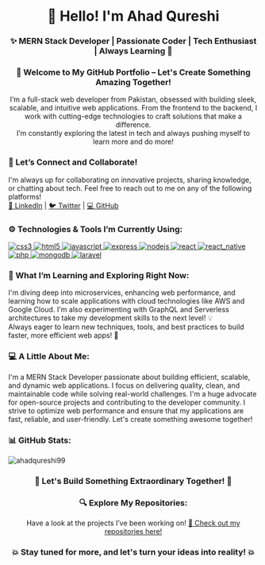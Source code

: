 <h1 align="center">👋 Hello! I'm Ahad Qureshi</h1>
<h3 align="center">✨ MERN Stack Developer | Passionate Coder | Tech Enthusiast | Always Learning 🚀</h3>

<h3 align="center">🌟 Welcome to My GitHub Portfolio – Let's Create Something Amazing Together!</h3>
<p align="center">
  I’m a full-stack web developer from Pakistan, obsessed with building sleek, scalable, and intuitive web applications. 
  From the frontend to the backend, I work with cutting-edge technologies to craft solutions that make a difference.
  <br>
  I’m constantly exploring the latest in tech and always pushing myself to learn more and do more!
</p>

<h3 align="left">💬 Let’s Connect and Collaborate!</h3>
<p align="left">
  I'm always up for collaborating on innovative projects, sharing knowledge, or chatting about tech. Feel free to reach out to me on any of the following platforms!
  <br>
  <a href="https://www.linkedin.com/in/ahadqureshi" target="_blank" rel="noreferrer">🔗 LinkedIn</a> | 
  <a href="https://twitter.com/ahadqureshi" target="_blank" rel="noreferrer">🐦 Twitter</a> | 
  <a href="https://github.com/ahadqureshi99" target="_blank" rel="noreferrer">💻 GitHub</a>
</p>

<h3 align="left">⚙️ Technologies & Tools I’m Currently Using:</h3>
<p align="left">
  <a href="https://www.w3schools.com/css/" target="_blank" rel="noreferrer">
    <img src="https://img.shields.io/badge/css3-%231572B6.svg?style=for-the-badge&logo=css3&logoColor=white" alt="css3"/>
  </a>
  <a href="https://www.w3.org/html/" target="_blank" rel="noreferrer">
    <img src="https://img.shields.io/badge/html5-%23E34F26.svg?style=for-the-badge&logo=html5&logoColor=white" alt="html5"/>
  </a>
  <a href="https://developer.mozilla.org/en-US/docs/Web/JavaScript" target="_blank" rel="noreferrer">
    <img src="https://img.shields.io/badge/javascript-%23323330.svg?style=for-the-badge&logo=javascript&logoColor=%23F7DF1E" alt="javascript"/>
  </a>
  <a href="https://expressjs.com" target="_blank" rel="noreferrer">
    <img src="https://img.shields.io/badge/express.js-%2361DAFB?style=for-the-badge&logo=express&logoColor=white" alt="express"/>
  </a>
  <a href="https://nodejs.org" target="_blank" rel="noreferrer">
    <img src="https://img.shields.io/badge/node.js-6DA55F?style=for-the-badge&logo=node.js&logoColor=white" alt="nodejs"/>
  </a>
  <a href="https://reactjs.org/" target="_blank" rel="noreferrer">
    <img src="https://img.shields.io/badge/react-%2361DAFB?style=for-the-badge&logo=react&logoColor=white" alt="react"/>
  </a>
  <a href="https://reactnative.dev" target="_blank" rel="noreferrer">
    <img src="https://img.shields.io/badge/react_native-%2320232a.svg?style=for-the-badge&logo=react&logoColor=%2361DAFB" alt="react_native"/>
  </a>
  <a href="https://www.php.net" target="_blank" rel="noreferrer">
    <img src="https://img.shields.io/badge/php-%23777BB4?style=for-the-badge&logo=php&logoColor=white" alt="php"/>
  </a>
  <a href="https://www.mongodb.com" target="_blank" rel="noreferrer">
    <img src="https://img.shields.io/badge/mongodb-%2347A248?style=for-the-badge&logo=mongodb&logoColor=white" alt="mongodb"/>
  </a>
  <a href="https://laravel.com" target="_blank" rel="noreferrer">
    <img src="https://img.shields.io/badge/laravel-%23FF2D20?style=for-the-badge&logo=laravel&logoColor=white" alt="laravel"/>
  </a>
</p>

<h3 align="left">🌱 What I’m Learning and Exploring Right Now:</h3>
<p align="left">
  I'm diving deep into microservices, enhancing web performance, and learning how to scale applications with cloud technologies like AWS and Google Cloud. I'm also experimenting with GraphQL and Serverless architectures to take my development skills to the next level! 💡
  <br>
  Always eager to learn new techniques, tools, and best practices to build faster, more efficient web apps! 🚀
</p>

<h3 align="left">💻 A Little About Me:</h3>
<p align="left">
  I'm a MERN Stack Developer passionate about building efficient, scalable, and dynamic web applications. I focus on delivering quality, clean, and maintainable code while solving real-world challenges. I'm a huge advocate for open-source projects and contributing to the developer community. I strive to optimize web performance and ensure that my applications are fast, reliable, and user-friendly. Let's create something awesome together!
</p>

<h3 align="left">📊 GitHub Stats:</h3>
<p align="left">
  <img src="https://github-readme-stats.vercel.app/api?username=ahadqureshi99&show_icons=true&theme=tokyonight" alt="ahadqureshi99" />
</p>

<h3 align="center">👾 Let's Build Something Extraordinary Together! 🚀</h3>

<h3 align="center">🔍 Explore My Repositories:</h3>
<p align="center">
  Have a look at the projects I’ve been working on! 
  <a href="https://github.com/ahadqureshi99" target="_blank" rel="noreferrer">🔗 Check out my repositories here!</a>
</p>

<h3 align="center">💥 Stay tuned for more, and let's turn your ideas into reality! 💥</h3>



